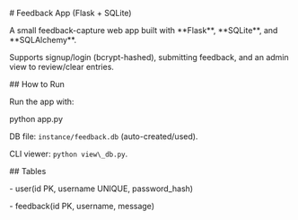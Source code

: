 \# Feedback App (Flask + SQLite)



A small feedback-capture web app built with \*\*Flask\*\*, \*\*SQLite\*\*, and \*\*SQLAlchemy\*\*.  

Supports signup/login (bcrypt-hashed), submitting feedback, and an admin view to review/clear entries.



\## How to Run

Run the app with:

python app.py



DB file: `instance/feedback.db` (auto-created/used).  

CLI viewer: `python view\_db.py`.



\## Tables

\- user(id PK, username UNIQUE, password\_hash)

\- feedback(id PK, username, message)



